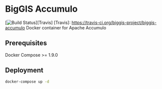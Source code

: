 # BigGIS Accumulo
[![Build Status](https://travis-ci.org/biggis-project/biggis-accumulo.svg?branch=master)][Travis]
[Travis]: https://travis-ci.org/biggis-project/biggis-accumulo
Docker container for Apache Accumulo

## Prerequisites
Docker Compose >= 1.9.0

## Deployment
```sh
docker-compose up -d
```
